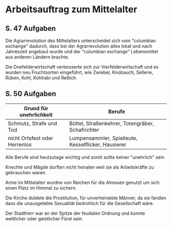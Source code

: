 # Arbeitsauftrag zum Mittelalter


## S. 47 Aufgaben

Die Agrarrevolution des Mittelalters unterscheidet sich vom "columbian exchange" dadurch, dass bei der Agrarrevolution alles lokal und nach Jahreszeit angebaut wurde und der "columbian exchange" Lebensmittel aus anderen Ländern brachte.

Die Dreifelderwirtschaft verbesserte sich zur Vierfelderwirtschaft und es wurden neu Fruchtsorten eingeführt, wie Zwiebel, Knobauch, Sellerie, Rüben, Kohl, Kohlrabi und Rettich.


## S. 50 Aufgaben

| Grund für unehrlichkeit       | Berufe                                              |
| ----------------------------- | --------------------------------------------------- |
| Schmutz, Strafe und Tod       | Büttel, Straßenkehrer, Totengräber, Schafrichter    |
| nicht Ortsfest oder Herrenlos | Lumpensammler, Spielleute, Kesselflicker, Hausierer | 


Alle Berufe sind heutzutage wichtig und somit sollte keiner "unehrlich" sein

Knechte und Mägde durften nicht heiraten weil sie als Arbeitskräfte zu gebrauchen waren.

Arme im Mittelalter wurdne von Reichen für die Almosen genutzt um sich einen Platz im Himmel zu sichern.

Die Kirche duldete die Prostitution, für unverheiratete Männer, da sie fanden dass die unausgelebte Sexualität bedrohlich für die Gesellschaft wäre. 

Der Stadtherr war an der Spitze der feudalen Ordnung und konnte weltlicher oder geistlicher Fürst sein